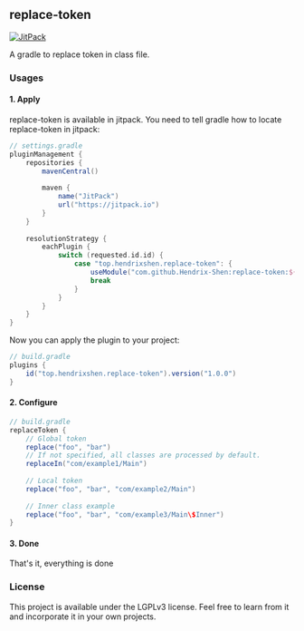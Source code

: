 ## replace-token

[![JitPack](https://jitpack.io/v/Hendrix-Shen/replace-token.svg)](https://jitpack.io/#Hendrix-Shen/replace-token)

A gradle to replace token in class file.

### Usages

#### 1. Apply

replace-token is available in jitpack. You need to tell gradle how to locate replace-token in jitpack:

```groovy
// settings.gradle
pluginManagement {
    repositories {
        mavenCentral()
        
        maven {
            name("JitPack")
            url("https://jitpack.io")
        }
    }
    
    resolutionStrategy {
        eachPlugin {
            switch (requested.id.id) {
                case "top.hendrixshen.replace-token": {
                    useModule("com.github.Hendrix-Shen:replace-token:${requested.version}")
                    break
                }
            }
        }
    }
}
```

Now you can apply the plugin to your project:

```groovy
// build.gradle
plugins {
    id("top.hendrixshen.replace-token").version("1.0.0")
}
```

#### 2. Configure

```groovy
// build.gradle
replaceToken {
    // Global token
    replace("foo", "bar")
    // If not specified, all classes are processed by default.
    replaceIn("com/example1/Main")
    
    // Local token
    replace("foo", "bar", "com/example2/Main")
    
    // Inner class example
    replace("foo", "bar", "com/example3/Main\$Inner")
}
```

#### 3. Done

That's it, everything is done

### License

This project is available under the LGPLv3 license. Feel free to learn from it and incorporate it in your own projects.
